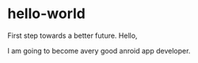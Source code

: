 # hello-world
First step towards a better future.
Hello,

I am going to become avery good anroid app developer.
